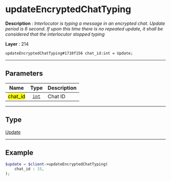 # updateEncryptedChatTyping

**Description** : *Interlocutor is typing a message in an encrypted chat\. Update period is 6 second\. If upon this time there is no repeated update, it shall be considered that the interlocutor stopped typing*

**Layer** : 214

```tl
updateEncryptedChatTyping#1710f156 chat_id:int = Update;
```

---

## Parameters

| Name | Type | Description |
| :---: | :---: | :--- |
| <mark>chat_id</mark> | [`int`](type/int) | Chat ID |

---

## Type

[Update](type/Update)

---

## Example

```php
$update = $client->updateEncryptedChatTyping(
	chat_id : 15,
);
```